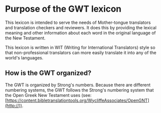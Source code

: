 # Purpose of the GWT lexicon
This lexicon is intended to serve the needs of Mother-tongue translators and translation checkers and reviewers. It does this by providing the lexical meaning and other information about each word in the original language of the New Testament. 

This lexicon is written in WIT (Writing for International Translators) style so that non-professional translators can more easily translate it into any of the world's languages.

## How is the GWT organized?

The GWT is organized by Strong's numbers. Because there are different numbering systems, the GWT follows the Strong's numbering system that the Open Greek New Testament uses (see: [https://content.bibletranslationtools.org/WycliffeAssociates/OpenGNT](http://)). 